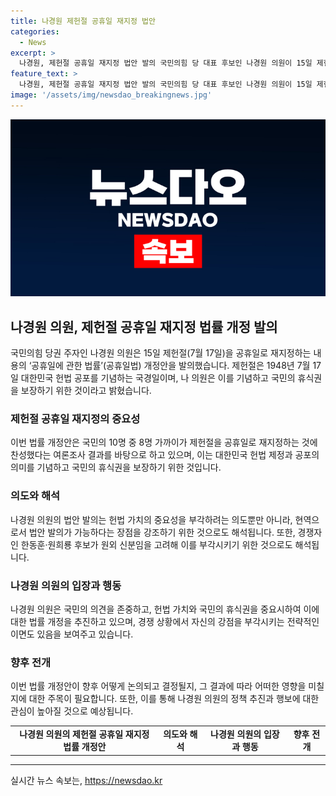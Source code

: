```yaml
---
title: 나경원 제헌절 공휴일 재지정 법안
categories:
  - News
excerpt: >
  나경원, 제헌절 공휴일 재지정 법안 발의 국민의힘 당 대표 후보인 나경원 의원이 15일 제헌절을 공휴일로 재지정하는 내용의 법률 개정안을 발의했다. 나 의원은 58년간 공휴일이었던 제헌절이 2008년부터 공휴일에서 제외된 사실을 지적하며, 국민의 10명 중 8명 가까이 제헌절을 공휴일로 재지정하는 것에 찬성했다고 언급했다. 이는 헌법의 제정과 공포의 의미를 기념하고 국민의 휴식권을 보장하기 위한 것이라고 설명되며, 해당 법안 발의는 헌법 가치의 중요성을 부각하며 헌법 유린으로 규정하고 비판하는 상황에서 이뤄졌다는 해석도 있다.
feature_text: >
  나경원, 제헌절 공휴일 재지정 법안 발의 국민의힘 당 대표 후보인 나경원 의원이 15일 제헌절을 공휴일로 재지정하는 내용의 법률 개정안을 발의했다. 나 의원은 58년간 공휴일이었던 제헌절이 2008년부터 공휴일에서 제외된 사실을 지적하며, 국민의 10명 중 8명 가까이 제헌절을 공휴일로 재지정하는 것에 찬성했다고 언급했다. 이는 헌법의 제정과 공포의 의미를 기념하고 국민의 휴식권을 보장하기 위한 것이라고 설명되며, 해당 법안 발의는 헌법 가치의 중요성을 부각하며 헌법 유린으로 규정하고 비판하는 상황에서 이뤄졌다는 해석도 있다.
image: '/assets/img/newsdao_breakingnews.jpg'
---
```


<p><img src="/assets/img/newsdao_breakingnews.jpg" alt="cryptoinkorea 속보" /></p>

<h2 data-ke-size="size26">나경원 의원, 제헌절 공휴일 재지정 법률 개정 발의</h2>

<p data-ke-size="size16">국민의힘 당권 주자인 나경원 의원은 15일 제헌절(7월 17일)을 공휴일로 재지정하는 내용의 ‘공휴일에 관한 법률’(공휴일법) 개정안을 발의했습니다. 제헌절은 1948년 7월 17일 대한민국 헌법 공포를 기념하는 국경일이며, 나 의원은 이를 기념하고 국민의 휴식권을 보장하기 위한 것이라고 밝혔습니다.</p>

<h3 data-ke-size="size22">제헌절 공휴일 재지정의 중요성</h3>

<p data-ke-size="size16">이번 법률 개정안은 국민의 10명 중 8명 가까이가 제헌절을 공휴일로 재지정하는 것에 찬성했다는 여론조사 결과를 바탕으로 하고 있으며, 이는 대한민국 헌법 제정과 공포의 의미를 기념하고 국민의 휴식권을 보장하기 위한 것입니다.</p>

<h3 data-ke-size="size22">의도와 해석</h3>

<p data-ke-size="size16">나경원 의원의 법안 발의는 헌법 가치의 중요성을 부각하려는 의도뿐만 아니라, 현역으로서 법안 발의가 가능하다는 장점을 강조하기 위한 것으로도 해석됩니다. 또한, 경쟁자인 한동훈·원희룡 후보가 원외 신분임을 고려해 이를 부각시키기 위한 것으로도 해석됩니다.</p>

<h3 data-ke-size="size22">나경원 의원의 입장과 행동</h3>

<p data-ke-size="size16">나경원 의원은 국민의 의견을 존중하고, 헌법 가치와 국민의 휴식권을 중요시하여 이에 대한 법률 개정을 추진하고 있으며, 경쟁 상황에서 자신의 강점을 부각시키는 전략적인 이면도 있음을 보여주고 있습니다.</p>

<h3 data-ke-size="size22">향후 전개</h3>

<p data-ke-size="size16">이번 법률 개정안이 향후 어떻게 논의되고 결정될지, 그 결과에 따라 어떠한 영향을 미칠지에 대한 주목이 필요합니다. 또한, 이를 통해 나경원 의원의 정책 추진과 행보에 대한 관심이 높아질 것으로 예상됩니다.</p>

<table>
    <tbody>
        <tr>
            <td style="text-align: center; height: 17px;"><b>나경원 의원의 제헌절 공휴일 재지정 법률 개정안</b></td>
        <td style="text-align: center; height: 17px;"><b>의도와 해석</b></td>
            <td style="text-align: center; height: 17px;"><b>나경원 의원의 입장과 행동</b></td>
            <td style="text-align: center; height: 17px;"><b>향후 전개</b></td>
        </tr>
    </tbody>
</table>

<p><hr></p>
실시간 뉴스 속보는, <a href="https://newsdao.kr" rel="dofollow">https://newsdao.kr</a>



